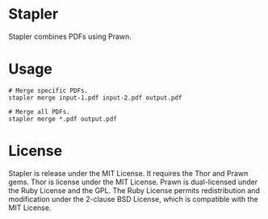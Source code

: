 Stapler
=======

Stapler combines PDFs using Prawn.

Usage
=====
    # Merge specific PDFs. 
    stapler merge input-1.pdf input-2.pdf output.pdf

    # Merge all PDFs.
    stapler merge *.pdf output.pdf
    
License
=======

Stapler is release under the MIT License. It requires the Thor and Prawn gems. Thor is license under the MIT License. Prawn is dual-licensed under the Ruby License and the GPL. The Ruby License permits redistribution and modification under the 2-clause BSD License, which is compatible with the MIT License.